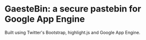GaesteBin: a secure pastebin for Google App Engine
==================================================

Built using Twitter's Bootstrap, highlight.js and Google App Engine.
